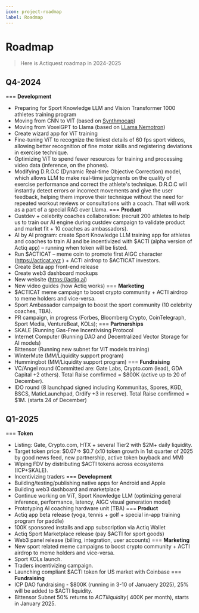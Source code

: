 ```yaml
---
icon: project-roadmap
label: Roadmap
---
```


# Roadmap

> Here is Actiquest roadmap in 2024-2025

## Q4-2024 
=== **Development**
- Preparing for Sport Knowledge LLM and Vision Transformer 1000 athletes training program
- Moving from CNN to VIT (based on [Synthmocap](https://microsoft.github.io/SynthMoCap/))
- Moving from VoxelGPT to Llama (based on [LLama Nemotron](https://huggingface.co/nvidia/Llama-3.1-Nemotron-70B-Instruct-HF/))
- Create wizard app for ViT training
- Fine-tuning ViT to recognize the tiniest details of 60 fps sport videos, allowing better recognition of fine motor skills and registering deviations in exercise technique.
- Optimizing ViT to spend fewer resources for training and processing video data (inference, on the phones).
- Modifying D.R.O.C (Dynamic Real-time Objective Correction) model, which allows LLM to make real-time judgments on the quality of exercise performance and correct the athlete's technique. D.R.O.C will instantly detect errors or incorrect movements and give the user feedback, helping them improve their technique without the need for repeated workout reviews or consultations with a coach. That will work as a part of a special RAG over Llama.
=== **Product**
- Custdev + celebrity coaches collaboration: (recruit 200 athletes to help us to train our AI engine during custdev campaign to validate product and market fit + 10 coaches as ambassadors).
- AI by AI program: create Sport Knowledge LLM training app for athletes and coaches to train AI and be incentivized with $ACTI (alpha version of Actiq app) – running when token will be listed.
- Run $ACTICAT – meme coin to promote first AIGC character (https://acticat.xyz ) + ACTI airdrop to $ACTICAT investors.
- Create Beta app front-end release
- Create web3 dashboard mockups
- New website (https://actiq.ai)
- New video guides (how Actiq works)
=== **Marketing**
- $ACTICAT meme campaign to boost crypto community + ACTI airdrop to meme holders and vice-versa.
- Sport Ambassador campaign to boost the sport community (10 celebrity coaches, TBA).
- PR campaign, in progress (Forbes, Bloomberg Crypto, CoinTelegraph, Sport Media, VentureBeat, KOLs);
=== **Partnerships**
- SKALE (Running Gas-Free Incentivising Protocol
- Internet Computer (Running DAO and Decentralized Vector Storage for AI models)
- Bittensor (Running new subnet for ViT models training)
- WinterMute (MM/Liquidity support program)
- Hummingbot (MM/Liquidity support program)
=== **Fundraising**
- VC/Angel round (Committed are: Gate Labs, Crypto.com (lead), GDA Capital +2 others). Total Raise comfirmed = $800K (active up to 20 of December).
- IDO round (8 launchpad signed including Kommunitas, Spores, KGD, BSCS, MaticLaunchpad, Ordify +3 in reserve). Total Raise comfirmed = $1M. (starts 24 of December)
## Q1-2025
=== **Token**
- Listing: Gate, Crypto.com, HTX + several Tier2 with $2M+ daily liquidity.
- Target token price: $0.07=> $0.7 (x10 token growth in 1st quarter of 2025 by good news feed, new partnership, active token buyback and MM)
- Wiping FDV by distributing $ACTI tokens across ecosystems (ICP+SKALE).
- Incentivizing traders
=== **Development**
- Building/testing/publishing native apps for Android and Apple
- Building web3 dashboard and marketplace
- Continue working on ViT, Sport Knowledge LLM (optimizing general inference, performance, latency, AIGC visual generation model)
- Prototyping AI coaching hardware unit (TBA)
=== **Product**
- Actiq app beta release (yoga, tennis + golf + special in-app training program for paddle)
- 100K sponsored installs and app subscription via Actiq Wallet
- Actiq Sport Marketplace release (pay $ACTI for sport goods)
- Web3 panel release (billing, integration, user accounts)
=== **Marketing**
- New sport related meme campaigns to boost crypto community + ACTI airdrop to meme holders and vice-versa.
- Sport KOLs launch.
- Traders incentivizing campaign.
- Launching compliant $ACTI token for US market with Coinbase
=== **Fundraising**
- ICP DAO fundraising - $800K (running in 3-10 of Januaery 2025), 25% will be added to $ACTI liquidity.
- Bittensor Subnet 50% returns to $ACTI liquidity (~$400K per month), starts in January 2025.
